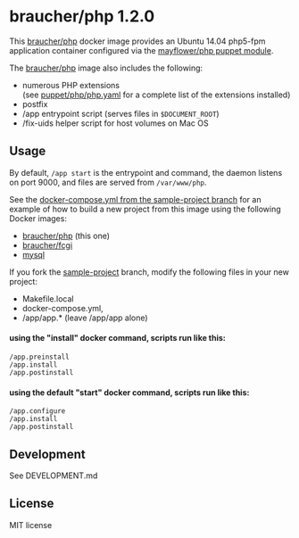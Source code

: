 # braucher/php 1.2.0

This [braucher/php](https://hub.docker.com/r/braucher/php/) docker image provides an Ubuntu 14.04 php5-fpm application container configured 
via the [mayflower/php puppet module](https://github.com/mayflower/puppet-php).

The [braucher/php](https://hub.docker.com/r/braucher/php/) image also includes the following:

* numerous PHP extensions  
(see [puppet/php/php.yaml](https://github.com/jwbraucher/docker-php/tree/latest/php/puppet/php.yaml)
for a complete list of the extensions installed)
* postfix
* /app entrypoint script (serves files in ```$DOCUMENT_ROOT```)
* /fix-uids helper script for host volumes on Mac OS

## Usage
By default, ```/app start``` is the entrypoint and command, 
the daemon listens on port 9000, and files are served from ```/var/www/php```.

See the 
[docker-compose.yml from the sample-project branch](https://github.com/jwbraucher/docker-php/tree/sample-project/docker-compose.yml)
for an example of how to build a new project from this image using the 
following Docker images:  

* [braucher/php](https://hub.docker.com/r/braucher/php/) (this one)
* [braucher/fcgi](https://hub.docker.com/r/braucher/fcgi/)
* [mysql](https://hub.docker.com/r/_/mysql/)

If you fork the 
[sample-project](https://github.com/jwbraucher/docker-php/tree/sample-project/docker-compose.yml)
branch, modify the following files in your new project:
 - Makefile.local
 - docker-compose.yml, 
 - /app/app.* (leave /app/app alone)

#### using the "install" docker command, scripts run like this:
```
/app.preinstall  
/app.install  
/app.postinstall  
```

#### using the default "start" docker command, scripts run like this:
```
/app.configure  
/app.install  
/app.postinstall  
```

## Development
See DEVELOPMENT.md

## License
MIT license

